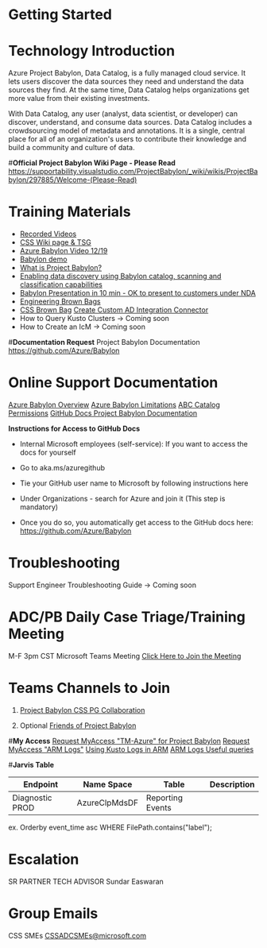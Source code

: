 # Getting Started


# **Technology Introduction**
Azure Project Babylon, Data Catalog, is a fully managed cloud service. It lets users discover the data sources they need and understand the data sources they find. At the same time, Data Catalog helps organizations get more value from their existing investments.

With Data Catalog, any user (analyst, data scientist, or developer) can discover, understand, and consume data sources. Data Catalog includes a crowdsourcing model of metadata and annotations. It is a single, central place for all of an organization's users to contribute their knowledge and build a community and culture of data.

#**Official Project Babylon Wiki Page - Please Read**
https://supportability.visualstudio.com/ProjectBabylon/_wiki/wikis/ProjectBabylon/297885/Welcome-(Please-Read)

# **Training Materials**
- [Recorded Videos](https://supportability.visualstudio.com/ProjectBabylon/_wiki/wikis/ProjectBabylon/355958/Recorded-Sessions)
- [CSS Wiki page & TSG](https://supportability.visualstudio.com/ProjectBabylon/_wiki/wikis/ProjectBabylon/297885/Welcome)
- [Azure Babylon Video 12/19](https://msit.microsoftstream.com/video/dd4a1df3-4a2e-4a7d-aa38-34ff99e92963)
- [Babylon demo](https://nam06.safelinks.protection.outlook.com/?url=https%3A%2F%2Fmsit.microsoftstream.com%2Fvideo%2Fb332a1ff-0400-aa75-8884-f1ea68ead103&data=04%7C01%7CTiffany.Fischer%40microsoft.com%7C0c8ce7c5af14449bd48b08d88006ba6e%7C72f988bf86f141af91ab2d7cd011db47%7C1%7C0%7C637400113678618090%7CUnknown%7CTWFpbGZsb3d8eyJWIjoiMC4wLjAwMDAiLCJQIjoiV2luMzIiLCJBTiI6Ik1haWwiLCJXVCI6Mn0%3D%7C1000&sdata=4uiVbl5Gov4oAWLVBuRplt2AHFtA6OrQNhG9LhXXb%2BA%3D&reserved=0)
- [What is Project Babylon?](https://stackoverflow.microsoft.com/questions/170265/what-is-project-babylon)
- [Enabling data discovery using Babylon catalog, scanning and classification capabilities](https://stackoverflow.microsoft.com/questions/93290/what-is-the-status-of-azure-data-catalog/93291#93291) 
- [Babylon Presentation in 10 min - OK to present to customers under NDA](https://microsoft.sharepoint.com/:p:/t/ProjectBabylon/EdK0yo8dRvxEgRgJogbO8CEBjDNVnSTFhQ7u5cN15yoYeA?e=3hMjfd)
- [Engineering Brown Bags](https://nam06.safelinks.protection.outlook.com/?url=https%3A%2F%2Fteams.microsoft.com%2Fl%2Fchannel%2F19%253A9a0e973781f54c98a5fcc222ffa00ee3%2540thread.tacv2%2Ftab%253A%253A2f77b76b-3130-4ae4-8673-628a1ec8204e%3FgroupId%3D1943848d-4f61-482c-889e-c64a82245fb2%26tenantId%3D72f988bf-86f1-41af-91ab-2d7cd011db47&data=04%7C01%7CTiffany.Fischer%40microsoft.com%7C416947bb465741e0937008d880210028%7C72f988bf86f141af91ab2d7cd011db47%7C1%7C0%7C637400226672952824%7CUnknown%7CTWFpbGZsb3d8eyJWIjoiMC4wLjAwMDAiLCJQIjoiV2luMzIiLCJBTiI6Ik1haWwiLCJXVCI6Mn0%3D%7C1000&sdata=%2Btk36ByF5cPznP53c0aoKIfdGGu461xspIcOo9PCvPA%3D&reserved=0)
- [CSS Brown Bag](https://nam06.safelinks.protection.outlook.com/?url=https%3A%2F%2Fteams.microsoft.com%2Fl%2Fchannel%2F19%253A9a0e973781f54c98a5fcc222ffa00ee3%2540thread.tacv2%2Ftab%253A%253Ad7578343-7139-49de-803f-57b76945c4b4%3FgroupId%3D1943848d-4f61-482c-889e-c64a82245fb2%26tenantId%3D72f988bf-86f1-41af-91ab-2d7cd011db47&data=04%7C01%7CTiffany.Fischer%40microsoft.com%7C416947bb465741e0937008d880210028%7C72f988bf86f141af91ab2d7cd011db47%7C1%7C0%7C637400226672952824%7CUnknown%7CTWFpbGZsb3d8eyJWIjoiMC4wLjAwMDAiLCJQIjoiV2luMzIiLCJBTiI6Ik1haWwiLCJXVCI6Mn0%3D%7C1000&sdata=sNokKQDxVugNKPA8n87COjP3Y04d6OWRVqzpLhQUQR8%3D&reserved=0)
[Create Custom AD Integration Connector](https://msit.microsoftstream.com/video/1b61a1ff-0400-8385-3797-f1eae2ff066d)
- How to Query Kusto Clusters -> Coming soon
- How to Create an IcM -> Coming soon

#**Documentation Request**
Project Babylon Documentation
https://github.com/Azure/Babylon


# **Online Support Documentation**
[Azure Babylon Overview](https://review.docs.microsoft.com/en-us/pdfs/overview?branch=master)
[Azure Babylon Limitations](https://review.docs.microsoft.com/en-us/pdfs/product-limitations?branch=master)
[ABC Catalog Permissions](https://review.docs.microsoft.com/en-us/pdfs/catalog-permissions?branch=master)
[GitHub Docs Project Babylon Documentation](https://github.com/Azure/Babylon) 
 
**Instructions for Access to GitHub Docs** 

- Internal Microsoft employees (self-service):  If you want to access the docs for yourself 

- Go to aka.ms/azuregithub  

- Tie your GitHub user name to Microsoft by following instructions here 

- Under Organizations - search for Azure and join it (This step is mandatory)  

- Once you do so, you automatically get access to the GitHub docs here: https://github.com/Azure/Babylon 

 

 

# **Troubleshooting**
Support Engineer Troubleshooting Guide -> Coming soon

# **ADC/PB Daily Case Triage/Training Meeting**
M-F 3pm CST Microsoft Teams Meeting
[Click Here to Join the Meeting](https://teams.microsoft.com/l/meetup-join/19%3ameeting_OTBiNWU4OGQtZmViNC00NzNmLWFlZTMtNzNlZmViZTliNDJl%40thread.v2/0?context=%7b%22Tid%22%3a%2272f988bf-86f1-41af-91ab-2d7cd011db47%22%2c%22Oid%22%3a%22360e5ec4-f6ed-4352-8919-83bdca7326d2%22%7d)

# **Teams Channels to Join**
1) [Project Babylon CSS PG Collaboration](https://teams.microsoft.com/l/team/19%3a9a0e973781f54c98a5fcc222ffa00ee3%40thread.tacv2/conversations?groupId=1943848d-4f61-482c-889e-c64a82245fb2&tenantId=72f988bf-86f1-41af-91ab-2d7cd011db47)

2) Optional [Friends of Project Babylon](https://teams.microsoft.com/l/team/19%3a55a61c23d3074b57a080dd4c44c9dcf5%40thread.tacv2/conversations?groupId=3cd47d55-5a9c-49c8-a74c-c9962366b752&tenantId=72f988bf-86f1-41af-91ab-2d7cd011db47 )

#**My Access**
[Request MyAccess "TM-Azure" for Project Babylon](https://myaccess/identityiq/home.jsf)
[Request MyAccess "ARM Logs"](https://myaccess/identityiq/home.jsf) 
[Using Kusto Logs in ARM](https://armwiki.azurewebsites.net/troubleshooting/kusto/getting_access.html?q=kusto)
[ARM Logs Useful queries](https://armwiki.azurewebsites.net/troubleshooting/kusto/useful_queries.html) 

#**Jarvis Table**

| Endpoint | Name Space | Table | Description |
|--|--|--|--|
| Diagnostic PROD | AzureClpMdsDF |Reporting Events||
ex. Orderby event_time asc WHERE FilePath.contains("label");

# **Escalation**
SR PARTNER TECH ADVISOR Sundar Easwaran

# **Group Emails**
CSS SMEs  CSSADCSMEs@microsoft.com


